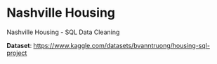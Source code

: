 # Nashville Housing
Nashville Housing - SQL Data Cleaning

**Dataset**: https://www.kaggle.com/datasets/bvanntruong/housing-sql-project
